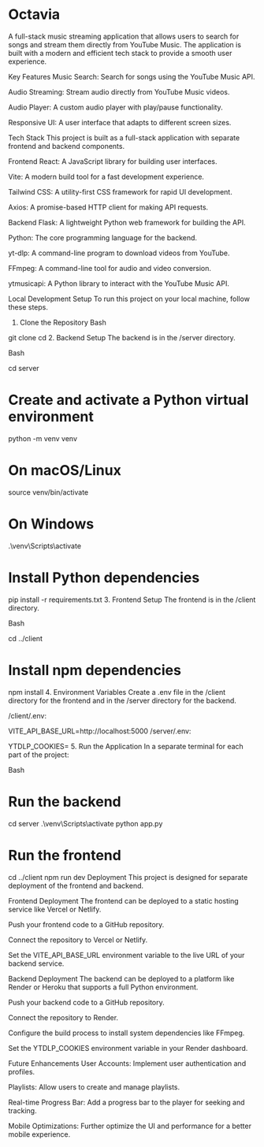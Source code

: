 # Octavia
A full-stack music streaming application that allows users to search for songs and stream them directly from YouTube Music. The application is built with a modern and efficient tech stack to provide a smooth user experience.

Key Features
Music Search: Search for songs using the YouTube Music API.

Audio Streaming: Stream audio directly from YouTube Music videos.

Audio Player: A custom audio player with play/pause functionality.

Responsive UI: A user interface that adapts to different screen sizes.

Tech Stack
This project is built as a full-stack application with separate frontend and backend components.

Frontend
React: A JavaScript library for building user interfaces.

Vite: A modern build tool for a fast development experience.

Tailwind CSS: A utility-first CSS framework for rapid UI development.

Axios: A promise-based HTTP client for making API requests.

Backend
Flask: A lightweight Python web framework for building the API.

Python: The core programming language for the backend.

yt-dlp: A command-line program to download videos from YouTube.

FFmpeg: A command-line tool for audio and video conversion.

ytmusicapi: A Python library to interact with the YouTube Music API.

Local Development Setup
To run this project on your local machine, follow these steps.

1. Clone the Repository
Bash

git clone <your-repo-url>
cd <your-project-folder>
2. Backend Setup
The backend is in the /server directory.

Bash

cd server

# Create and activate a Python virtual environment
python -m venv venv
# On macOS/Linux
source venv/bin/activate
# On Windows
.\venv\Scripts\activate

# Install Python dependencies
pip install -r requirements.txt
3. Frontend Setup
The frontend is in the /client directory.

Bash

cd ../client

# Install npm dependencies
npm install
4. Environment Variables
Create a .env file in the /client directory for the frontend and in the /server directory for the backend.

/client/.env:

VITE_API_BASE_URL=http://localhost:5000
/server/.env:

YTDLP_COOKIES=<Your YouTube cookies string here>
5. Run the Application
In a separate terminal for each part of the project:

Bash

# Run the backend
cd server
.\venv\Scripts\activate
python app.py

# Run the frontend
cd ../client
npm run dev
Deployment
This project is designed for separate deployment of the frontend and backend.

Frontend Deployment
The frontend can be deployed to a static hosting service like Vercel or Netlify.

Push your frontend code to a GitHub repository.

Connect the repository to Vercel or Netlify.

Set the VITE_API_BASE_URL environment variable to the live URL of your backend service.

Backend Deployment
The backend can be deployed to a platform like Render or Heroku that supports a full Python environment.

Push your backend code to a GitHub repository.

Connect the repository to Render.

Configure the build process to install system dependencies like FFmpeg.

Set the YTDLP_COOKIES environment variable in your Render dashboard.

Future Enhancements
User Accounts: Implement user authentication and profiles.

Playlists: Allow users to create and manage playlists.

Real-time Progress Bar: Add a progress bar to the player for seeking and tracking.

Mobile Optimizations: Further optimize the UI and performance for a better mobile experience.
